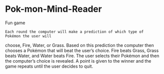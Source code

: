 # Pok-mon-Mind-Reader
Fun game


    Each round the computer will make a prediction of which type of Pokémon the user will
choose, Fire, Water, or Grass. Based on this prediction the computer then chooses a
Pokémon that will beat the user’s choice. Fire beats Grass, Grass beats Water, and Water
beats Fire. The user selects their Pokémon and then the computer’s choice is revealed. A
point is given to the winner and the game repeats until the user decides to quit.

